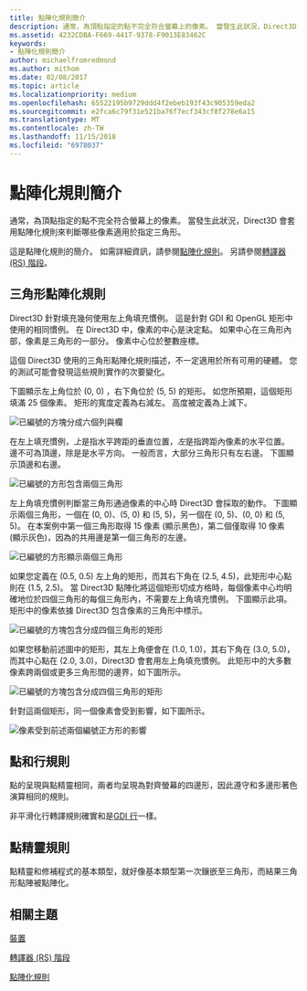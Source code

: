 ```yaml
---
title: 點陣化規則簡介
description: 通常，為頂點指定的點不完全符合螢幕上的像素。 當發生此狀況，Direct3D 會套用點陣化規則來判斷哪些像素適用於指定三角形。
ms.assetid: 4232CDBA-F669-4417-9378-F9013E83462C
keywords:
- 點陣化規則簡介
author: michaelfromredmond
ms.author: mithom
ms.date: 02/08/2017
ms.topic: article
ms.localizationpriority: medium
ms.openlocfilehash: 65522195b9729ddd4f2ebeb193f43c905359eda2
ms.sourcegitcommit: e2fca6c79f31e521ba76f7ecf343cf8f278e6a15
ms.translationtype: MT
ms.contentlocale: zh-TW
ms.lasthandoff: 11/15/2018
ms.locfileid: "6978037"
---
```

# <a name="introduction-to-rasterization-rules"></a>點陣化規則簡介


通常，為頂點指定的點不完全符合螢幕上的像素。 當發生此狀況，Direct3D 會套用點陣化規則來判斷哪些像素適用於指定三角形。

這是點陣化規則的簡介。 如需詳細資訊，請參閱[點陣化規則](rasterization-rules.md)。 另請參閱[轉譯器 (RS) 階段](rasterizer-stage--rs-.md)。

## <a name="span-idtrianglerasterizationrulesspanspan-idtrianglerasterizationrulesspanspan-idtrianglerasterizationrulesspantriangle-rasterization-rules"></a><span id="Triangle_Rasterization_Rules"></span><span id="triangle_rasterization_rules"></span><span id="TRIANGLE_RASTERIZATION_RULES"></span>三角形點陣化規則


Direct3D 針對填充幾何使用左上角填充慣例。 這是針對 GDI 和 OpenGL 矩形中使用的相同慣例。 在 Direct3D 中，像素的中心是決定點。 如果中心在三角形內部，像素是三角形的一部分。 像素中心位於整數座標。

這個 Direct3D 使用的三角形點陣化規則描述，不一定適用於所有可用的硬體。 您的測試可能會發現這些規則實作的次要變化。

下圖顯示左上角位於 (0, 0) ，右下角位於 (5, 5) 的矩形。 如您所預期，這個矩形填滿 25 個像素。 矩形的寬度定義為右減左。 高度被定義為上減下。

![已編號的方塊分成六個列與欄](images/pixmap.png)

在左上填充慣例，*上*是指水平跨距的垂直位置，*左*是指跨距內像素的水平位置。 邊不可為頂邊，除是是水平方向。 一般而言，大部分三角形只有左右邊。 下圖顯示頂邊和右邊。

![已編號的方形包含兩個三角形](images/triedge.png)

左上角填充慣例判斷當三角形通過像素的中心時 Direct3D 會採取的動作。 下圖顯示兩個三角形，一個在 (0, 0)、(5, 0) 和 (5, 5)，另一個在 (0, 5)、(0, 0) 和 (5, 5)。 在本案例中第一個三角形取得 15 像素 (顯示黑色)，第二個僅取得 10 像素 (顯示灰色)，因為的共用邊是第一個三角形的左邊。

![已編號的方形顯示兩個三角形](images/twotris.png)

如果您定義在 (0.5, 0.5) 左上角的矩形，而其右下角在 (2.5, 4.5)，此矩形中心點則在 (1.5, 2.5)。 當 Direct3D 點陣化將這個矩形切成方格時，每個像素中心均明確地位於四個三角形的每個三角形內，不需要左上角填充慣例。 下圖顯示此項。 矩形中的像素依據 Direct3D 包含像素的三角形中標示。

![已編號的方塊包含分成四個三角形的矩形](images/noambig.png)

如果您移動前述圖中的矩形，其左上角便會在 (1.0, 1.0)，其右下角在 (3.0, 5.0)，而其中心點在 (2.0, 3.0)，Direct3D 會套用左上角填充慣例。 此矩形中的大多數像素跨兩個或更多三角形間的邊界，如下圖所示。

![已編號的方塊包含分成四個三角形的矩形](images/fillrule.png)

針對這兩個矩形，同一個像素會受到影響，如下圖所示。

![像素受到前述兩個編號正方形的影響](images/samepix.png)

## <a name="span-idpointandlinerulesspanspan-idpointandlinerulesspanspan-idpointandlinerulesspanpoint-and-line-rules"></a><span id="Point_and_Line_Rules"></span><span id="point_and_line_rules"></span><span id="POINT_AND_LINE_RULES"></span>點和行規則


點的呈現與點精靈相同，兩者均呈現為對齊螢幕的四邊形，因此遵守和多邊形著色演算相同的規則。

非平滑化行轉譯規則確實和是[GDI 行](https://msdn.microsoft.com/library/windows/desktop/dd145027)一樣。

## <a name="span-idpointspriterulesspanspan-idpointspriterulesspanspan-idpointspriterulesspanpoint-sprite-rules"></a><span id="Point_Sprite_Rules"></span><span id="point_sprite_rules"></span><span id="POINT_SPRITE_RULES"></span>點精靈規則


點精靈和修補程式的基本類型，就好像基本類型第一次鑲嵌至三角形，而結果三角形點陣被點陣化。

## <a name="span-idrelated-topicsspanrelated-topics"></a><span id="related-topics"></span>相關主題


[裝置](devices.md)

[轉譯器 (RS) 階段](rasterizer-stage--rs-.md)

[點陣化規則](rasterization-rules.md)

 

 




